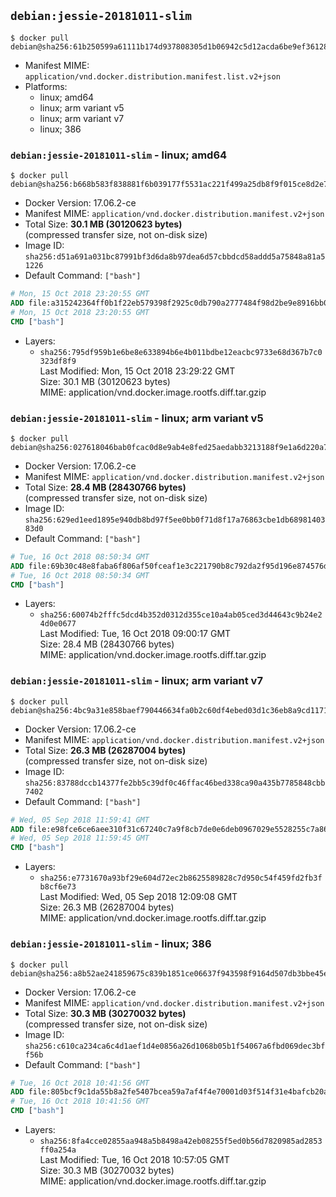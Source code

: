 ## `debian:jessie-20181011-slim`

```console
$ docker pull debian@sha256:61b250599a61111b174d937808305d1b06942c5d12acda6be9ef3612895e2450
```

-	Manifest MIME: `application/vnd.docker.distribution.manifest.list.v2+json`
-	Platforms:
	-	linux; amd64
	-	linux; arm variant v5
	-	linux; arm variant v7
	-	linux; 386

### `debian:jessie-20181011-slim` - linux; amd64

```console
$ docker pull debian@sha256:b668b583f838881f6b039177f5531ac221f499a25db8f9f015ce8d2e762b4a59
```

-	Docker Version: 17.06.2-ce
-	Manifest MIME: `application/vnd.docker.distribution.manifest.v2+json`
-	Total Size: **30.1 MB (30120623 bytes)**  
	(compressed transfer size, not on-disk size)
-	Image ID: `sha256:d51a691a031bc87991bf3d6da8b97dea6d57cbbdcd58addd5a75848a81a51226`
-	Default Command: `["bash"]`

```dockerfile
# Mon, 15 Oct 2018 23:20:55 GMT
ADD file:a315242364ff0b1f22eb579398f2925c0db790a2777484f98d2be9e8916bb06a in / 
# Mon, 15 Oct 2018 23:20:55 GMT
CMD ["bash"]
```

-	Layers:
	-	`sha256:795df959b1e6be8e633894b6e4b011bdbe12eacbc9733e68d367b7c0323df8f9`  
		Last Modified: Mon, 15 Oct 2018 23:29:22 GMT  
		Size: 30.1 MB (30120623 bytes)  
		MIME: application/vnd.docker.image.rootfs.diff.tar.gzip

### `debian:jessie-20181011-slim` - linux; arm variant v5

```console
$ docker pull debian@sha256:027618046bab0fcac0d8e9ab4e8fed25aedabb3213188f9e1a6d220a7f237204
```

-	Docker Version: 17.06.2-ce
-	Manifest MIME: `application/vnd.docker.distribution.manifest.v2+json`
-	Total Size: **28.4 MB (28430766 bytes)**  
	(compressed transfer size, not on-disk size)
-	Image ID: `sha256:629ed1eed1895e940db8bd97f5ee0bb0f71d8f17a76863cbe1db6898140383d0`
-	Default Command: `["bash"]`

```dockerfile
# Tue, 16 Oct 2018 08:50:34 GMT
ADD file:69b30c48e8faba6f806af50fceaf1e3c221790b8c792da2f95d196e874576d79 in / 
# Tue, 16 Oct 2018 08:50:34 GMT
CMD ["bash"]
```

-	Layers:
	-	`sha256:60074b2fffc5dcd4b352d0312d355ce10a4ab05ced3d44643c9b24e24d0e0677`  
		Last Modified: Tue, 16 Oct 2018 09:00:17 GMT  
		Size: 28.4 MB (28430766 bytes)  
		MIME: application/vnd.docker.image.rootfs.diff.tar.gzip

### `debian:jessie-20181011-slim` - linux; arm variant v7

```console
$ docker pull debian@sha256:4bc9a31e858baef790446634fa0b2c60df4ebed03d1c36eb8a9cd117143c1ea9
```

-	Docker Version: 17.06.2-ce
-	Manifest MIME: `application/vnd.docker.distribution.manifest.v2+json`
-	Total Size: **26.3 MB (26287004 bytes)**  
	(compressed transfer size, not on-disk size)
-	Image ID: `sha256:83788dccb14377fe2bb5c39df0c46ffac46bed338ca90a435b7785848cbb7402`
-	Default Command: `["bash"]`

```dockerfile
# Wed, 05 Sep 2018 11:59:41 GMT
ADD file:e98fce6ce6aee310f31c67240c7a9f8cb7de0e6deb0967029e5528255c7a86f0 in / 
# Wed, 05 Sep 2018 11:59:45 GMT
CMD ["bash"]
```

-	Layers:
	-	`sha256:e7731670a93bf29e604d72ec2b8625589828c7d950c54f459fd2fb3fb8cf6e73`  
		Last Modified: Wed, 05 Sep 2018 12:09:08 GMT  
		Size: 26.3 MB (26287004 bytes)  
		MIME: application/vnd.docker.image.rootfs.diff.tar.gzip

### `debian:jessie-20181011-slim` - linux; 386

```console
$ docker pull debian@sha256:a8b52ae241859675c839b1851ce06637f943598f9164d507db3bbe45e1075cf0
```

-	Docker Version: 17.06.2-ce
-	Manifest MIME: `application/vnd.docker.distribution.manifest.v2+json`
-	Total Size: **30.3 MB (30270032 bytes)**  
	(compressed transfer size, not on-disk size)
-	Image ID: `sha256:c610ca234ca6c4d1aef1d4e0856a26d1068b05b1f54067a6fbd069dec3bff56b`
-	Default Command: `["bash"]`

```dockerfile
# Tue, 16 Oct 2018 10:41:56 GMT
ADD file:805bcf9c1da55b8a2fe5407bcea59a7af4f4e70001d03f514f31e4bafcb20a1c in / 
# Tue, 16 Oct 2018 10:41:56 GMT
CMD ["bash"]
```

-	Layers:
	-	`sha256:8fa4cce02855aa948a5b8498a42eb08255f5ed0b56d7820985ad2853ff0a254a`  
		Last Modified: Tue, 16 Oct 2018 10:57:05 GMT  
		Size: 30.3 MB (30270032 bytes)  
		MIME: application/vnd.docker.image.rootfs.diff.tar.gzip
